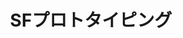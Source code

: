 ---
title: SFプロトタイピング
layout: default
lang: ja
parent: Projects     # ← サイドバーで「Projects › SFプロトタイピング」のツリーに入る
permalink: /projects/sf-prototyping/   # ← これがポイント！
---